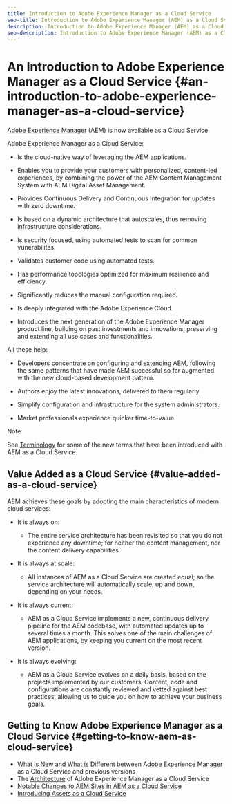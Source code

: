 ```yaml
---
title: Introduction to Adobe Experience Manager as a Cloud Service
seo-title: Introduction to Adobe Experience Manager (AEM) as a Cloud Service
description: Introduction to Adobe Experience Manager (AEM) as a Cloud Service. 
seo-description: Introduction to Adobe Experience Manager (AEM) as a Cloud Service. 
---
```


# An Introduction to Adobe Experience Manager as a Cloud Service {#an-introduction-to-adobe-experience-manager-as-a-cloud-service}

[Adobe Experience Manager](https://www.adobe.com/marketing/experience-manager.html) (AEM) is now available as a Cloud Service.

Adobe Experience Manager as a Cloud Service:

* Is the cloud-native way of leveraging the AEM applications.

* Enables you to provide your customers with personalized, content-led experiences, by combining the power of the AEM Content Management System with AEM Digital Asset Management.

* Provides Continuous Delivery and Continuous Integration for updates with zero downtime. 

* Is based on a dynamic architecture that autoscales, thus removing infrastructure considerations.

* Is security focused, using automated tests to scan for common vunerabilites.

* Validates customer code using automated tests.

* Has performance topologies optimized for maximum resilience and efficiency.

* Significantly reduces the manual configuration required.

* Is deeply integrated with the Adobe Experience Cloud.

* Introduces the next generation of the Adobe Experience Manager product line, building on past investments and innovations, preserving and extending all use cases and functionalities.

All these help:

* Developers concentrate on configuring and extending AEM, following the same patterns that have made AEM successful so far augmented with the new cloud-based development pattern.

* Authors enjoy the latest innovations, delivered to them regularly.

* Simplify configuration and infrastructure for the system administrators.

* Market professionals experience quicker time-to-value.

>[!NOTE]
>
>See [Terminology](terminology.md) for some of the new terms that have been introduced with AEM as a Cloud Service.

## Value Added as a Cloud Service {#value-added-as-a-cloud-service}

AEM achieves these goals by adopting the main characteristics of modern cloud services:

* It is always on:

  * The entire service architecture has been revisited so that you do not experience any downtime; for neither the content management, nor the content delivery capabilities.

* It is always at scale:

  * All instances of AEM as a Cloud Service are created equal; so the service architecture will automatically scale, up and down, depending on your needs.

* It is always current:

  * AEM as a Cloud Service implements a new, continuous delivery pipeline for the AEM codebase, with automated updates up to several times a month. This solves one of the main challenges of AEM applications, by keeping you current on the most recent version.

* It is always evolving:

  * AEM as a Cloud Service evolves on a daily basis, based on the projects implemented by our customers. Content, code and configurations are constantly reviewed and vetted against best practices, allowing us to guide you on how to achieve your business goals.

## Getting to Know Adobe Experience Manager as a Cloud Service {#getting-to-know-aem-as-cloud-service}

* [What is New and What is Different](/help/overview/what-is-new-and-different.md) between Adobe Experience Manager as a Cloud Service and previous versions
* The [Architecture](/help/core-concepts/architecture.md) of Adobe Experience Manager as a Cloud Service
* [Notable Changes to AEM Sites in AEM as a Cloud Service](/help/sites-cloud/sites-cloud-changes.md)
* [Introducing Assets as a Cloud Service](/help/assets/whats-new-assets.md)